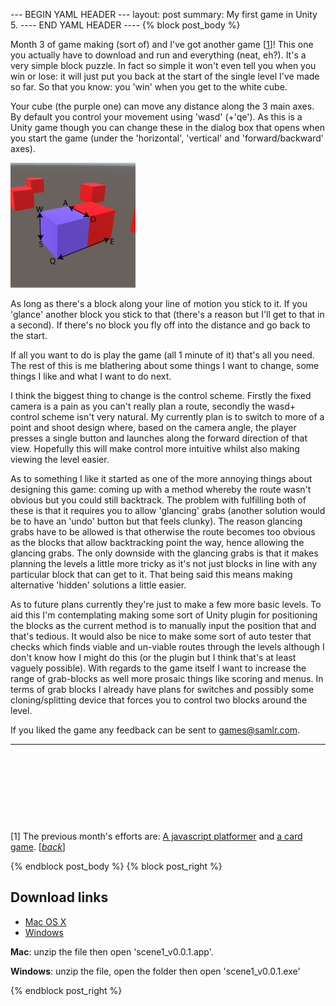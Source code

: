 --- BEGIN YAML HEADER ---
layout: post
summary: My first game in Unity 5.
---- END YAML HEADER ----
{% block post_body %}

Month 3 of game making (sort of) and I've got another game [[1](#footnote1)<a id="jumpback1"></a>]! This one you actually have to download and run and everything (neat, eh?). It's a very simple block puzzle. In fact so simple it won't even tell you when you win or lose: it will just put you back at the start of the single level I've made so far. So that you know: you 'win' when you get to the white cube.

Your cube (the purple one) can move any distance along the 3 main axes. By default you control your movement using 'wasd' (+'qe'). As this is a Unity game though you can change these in the dialog box that opens when you start the game (under the 'horizontal', 'vertical' and 'forward/backward' axes).

<img src="../images/directions.png" title="block puzzle default controls" height="200px" width="200px">

As long as there's a block along your line of motion you stick to it. If you 'glance' another block you stick to that (there's a reason but I'll get to that in a second). If there's no block you fly off into the distance and go back to the start.

If all you want to do is play the game (all 1 minute of it) that's all you need. The rest of this is me blathering about some things I want to change, some things I like and what I want to do next.

I think the biggest thing to change is the control scheme. Firstly the fixed camera is a pain as you can't really plan a route, secondly the wasd+ control scheme isn't very natural. My currently plan is to switch to more of a point and shoot design where, based on the camera angle, the player presses a single button and launches along the forward direction of that view. Hopefully this will make control more intuitive whilst also making viewing the level easier.

As to something I like it started as one of the more annoying things about designing this game: coming up with a method whereby the route wasn't obvious but you could still backtrack. The problem with fulfilling both of these is that it requires you to allow 'glancing' grabs (another solution would be to have an 'undo' button but that feels clunky). The reason glancing grabs have to be allowed is that otherwise the route becomes too obvious as the blocks that allow backtracking point the way, hence allowing the glancing grabs. The only downside with the glancing grabs is that it makes planning the levels a little more tricky as it's not just blocks in line with any particular block that can get to it. That being said this means making alternative 'hidden' solutions a little easier.

As to future plans currently they're just to make a few more basic levels. To aid this I'm contemplating making some sort of Unity plugin for positioning the blocks as the current method is to manually input the position that and that's tedious. It would also be nice to make some sort of auto tester that checks which finds viable and un-viable routes through the levels although I don't know how I might do this (or the plugin but I think that's at least vaguely possible). With regards to the game itself I want to increase the range of grab-blocks as well more prosaic things like scoring and menus. In terms of grab blocks I already have plans for switches and possibly some cloning/splitting device that forces you to control two blocks around the level.

If you liked the game any feedback can be sent to [games@samlr.com](mailto:games@samlr.com).

----

&nbsp;

&nbsp;

&nbsp;

&nbsp;

[1]<a id="footnote1"></a> The previous month's efforts are: [A javascript platformer](2015-03-22-First-try-at-a-game.html) and [a card game](2015-05-09-Card-game.html). [*[back](#jumpback1)*]

{% endblock post_body %}
{% block post_right %}

## Download links ##
* [Mac OS X](../docs/block-puzzle/block-puzzle_mac-osx_0.0.1.zip)
* [Windows](../docs/block-puzzle/block-puzzle_windows_0.0.1.zip)

**Mac**: unzip the file then open 'scene1_v0.0.1.app'.

**Windows**: unzip the file, open the folder then open 'scene1_v0.0.1.exe'




{% endblock post_right %}